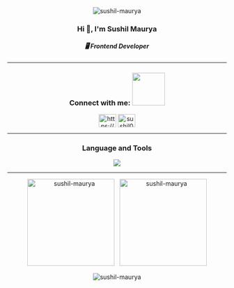 <div align="center"> <img src="https://komarev.com/ghpvc/?username=sushil-maurya&label=Profile%20views&color=0e75b6&style=flat" alt="sushil-maurya" /> </div>

<h3 align="center">Hi 👋, I'm Sushil Maurya</h3>
<h5 align="center">🖥️ Frontend Developer</h5>
<hr/>

<div align="center">
<h3> Connect with me: <img src='https://raw.githubusercontent.com/ShahriarShafin/ShahriarShafin/main/Assets/handshake.gif' width="75"> </h3>
<a href="https://www.linkedin.com/in/sushil-maurya-7539691ba" target="blank"><img align="center" src="https://raw.githubusercontent.com/rahuldkjain/github-profile-readme-generator/master/src/images/icons/Social/linked-in-alt.svg" alt="https://www.linkedin.com/in/sushil-maurya" height="30" width="40" /></a>   
<a href="https://twitter.com/sushil0500" target="blank"><img align="center" src="https://raw.githubusercontent.com/rahuldkjain/github-profile-readme-generator/master/src/images/icons/Social/twitter.svg" alt="sushil0500" height="30" width="40" /></a>
</div>
<hr/>

<div align="center">
  <h3>Language and Tools</h3>
<a href="https://github.com/Sushil-Maurya">
  <img src="https://skillicons.dev/icons?i=html,css,js,ts,react,redux,mui,git,github,vscode" />
  </a>
</div>
<hr/>

 <div align="center">
   
   <img height=200 align="center" src="https://github-readme-stats.vercel.app/api/top-langs?username=sushil-maurya&show_icons=true&locale=en&layout=compact" alt="sushil-maurya" />
   &nbsp;&nbsp;<img height=200 align="center" src="https://github-readme-stats.vercel.app/api?username=sushil-maurya&show_icons=true&locale=en" alt="sushil-maurya" />
   
 </div> <br/>

<div align="center"><img align="center" src="https://github-readme-streak-stats.herokuapp.com/?user=sushil-maurya&" alt="sushil-maurya" /></div>
